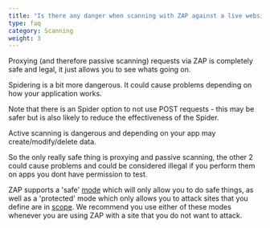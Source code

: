 ```yaml
---
title: "Is there any danger when scanning with ZAP against a live website (e.g. create/delete/update/corrupt data)?"
type: faq
category: Scanning
weight: 3
---
```



Proxying (and therefore passive scanning) requests via ZAP is completely safe
and legal, it just allows you to see whats going on.

Spidering is a bit more dangerous. It could cause problems depending on how
your application works.

Note that there is an Spider option to not use POST requests - this may be
safer but is also likely to reduce the effectiveness of the Spider.

Active scanning is dangerous and depending on your app may
create/modify/delete data.

So the only really safe thing is proxying and passive scanning, the other 2
could cause problems and could be considered illegal if you perform them on
apps you dont have permission to test.

ZAP supports a 'safe' [mode](https://github.com/zaproxy/zap-core-help/wiki/HelpStartConceptsModes) which will only allow you to do safe things,
as well as a 'protected' mode which only allows you to attack sites that you
define are in [scope](https://github.com/zaproxy/zap-core-help/wiki/HelpStartConceptsScope). We recommend you use either of these modes
whenever you are using ZAP with a site that you do not want to attack.
